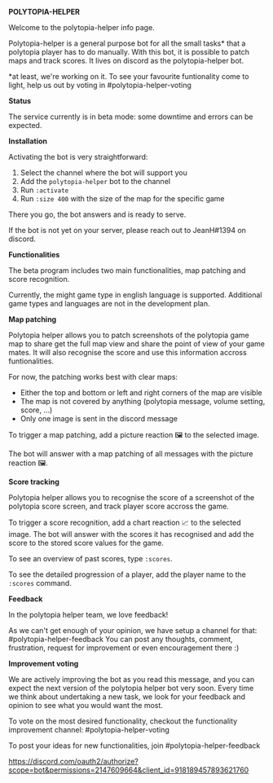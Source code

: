 **POLYTOPIA-HELPER**

Welcome to the polytopia-helper info page.

Polytopia-helper is a general purpose bot for all the small tasks* that a polytopia player has to do manually. With this bot, it is possible to patch maps and track scores. It lives on discord as the polytopia-helper bot.

*at least, we're working on it. To see your favourite funtionality come to light, help us out by voting in #polytopia-helper-voting

**Status**

The service currently is in beta mode: some downtime and errors can be expected.

**Installation**

Activating the bot is very straightforward:

1. Select the channel where the bot will support you
2. Add the `polytopia-helper` bot to the channel
3. Run `:activate`
1. Run `:size 400` with the size of the map for the specific game

There you go, the bot answers and is ready to serve.

If the bot is not yet on your server, please reach out to JeanH#1394 on discord.

**Functionalities**

The beta program includes two main functionalities, map patching and score recognition. 

Currently, the might game type in english language is supported. Additional game types and languages are not in the development plan.

__Map patching__

Polytopia helper allows you to patch screenshots of the polytopia game map to share get the full map view and share the point of view of your game mates. It will also recognise the score and use this information accross funtionalities.

For now, the patching works best with clear maps:
- Either the top and bottom or left and right corners of the map are visible
- The map is not covered by anything (polytopia message, volume setting, score, ...)
- Only one image is sent in the discord message

To trigger a map patching, add a picture reaction 🖼️ to the selected image. 

The bot will answer with a map patching of all messages with the picture reaction 🖼️.

__Score tracking__

Polytopia helper allows you to recognise the score of a screenshot of the polytopia score screen, and track player score accross the game. 

To trigger a score recognition, add a chart reaction 📈 to the selected image.
The bot will answer with the scores it has recognised and add the score to the stored score values for the game.

To see an overview of past scores, type `:scores`.

To see the detailed progression of a player, add the player name to the `:scores` command.

**Feedback**

In the polytopia helper team, we love feedback! 

As we can't get enough of your opinion, we have setup a channel for that: #polytopia-helper-feedback
You can post any thoughts, comment, frustration, request for improvement or even encouragement there :)

**Improvement voting**

We are actively improving the bot as you read this message, and you can expect the next version of the polytopia helper bot very soon. Every time we think about undertaking a new task, we look for your feedback and opinion to see what you would want the most. 

To vote on the most desired functionality, checkout the functionality improvement channel: #polytopia-helper-voting

To post your ideas for new functionalities, join #polytopia-helper-feedback


https://discord.com/oauth2/authorize?scope=bot&permissions=2147609664&client_id=918189457893621760